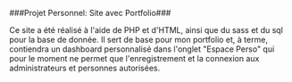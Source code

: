 ###Projet Personnel: Site avec Portfolio###

Ce site a été réalisé à l'aide de PHP et d'HTML, ainsi que du sass et du sql pour la base de donnée.
Il sert de base pour mon portfolio et, à terme, contiendra un dashboard personnalisé dans l'onglet "Espace Perso" qui pour le moment ne permet que l'enregistrement et la connexion aux administrateurs et personnes autorisées.